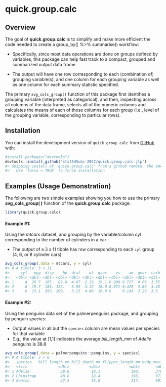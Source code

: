 
<!-- README.md is generated from README.Rmd. Please edit that file -->

# quick.group.calc

<!-- badges: start -->
<!-- badges: end -->

## Overview

The goal of **quick.group.calc** is to simplify and make more efficient
the code needed to create a group_by() %\>% summarise() workflow:

- Specifically, since most data operations are done on groups defined by
  variables, this package can help fast track to a compact, grouped and
  summarized output data frame.

- The output will have one row corresponding to each (combination of)
  grouping variable(s), and one column for each grouping variable as
  well as one column for each summary statistic specified.

The primary `avg_cols_group()` function of this package first identifies
a grouping variable (interpreted as categorical), and then, inspecting
across all columns of the data frame, selects all of the numeric columns
and calculates the means of each of those columns for each group (i.e.,
level of the grouping variable, corresponding to particular rows).

## Installation

You can install the development version of `quick.group.calc` from
[GitHub](https://github.com/stat545ubc-2022/asgmt.b1.b2-jlp/tree/main/quick.group.calc)
with:

``` r
#install.packages("devtools")
devtools::install_github("stat545ubc-2022/quick.group.calc-jlp")
#> Skipping install of 'quick.group.calc' from a github remote, the SHA1 (6dd19b36) has not changed since last install.
#>   Use `force = TRUE` to force installation
```

## Examples (Usage Demonstration)

The following are two simple examples showing you how to use the primary
**avg_cols_group( )** function of the **quick.group.calc** package:

``` r
library(quick.group.calc)
```

#### Example \#1:

Using the *mtcars* dataset, and grouping by the variable/column *cyl*
corresponding to the number of cylinders in a car :

- The output of a 3 x 11 tibble has row corresponding to each `cyl`
  group (4, 6, or 8 cylinder cars)

``` r
avg_cols_group(.data = mtcars, y = cyl)
#> # A tibble: 3 × 11
#>     cyl   mpg  disp    hp  drat    wt  qsec    vs    am  gear  carb
#>   <dbl> <dbl> <dbl> <dbl> <dbl> <dbl> <dbl> <dbl> <dbl> <dbl> <dbl>
#> 1     4  26.7  105.  82.6  4.07  2.29  19.1 0.909 0.727  4.09  1.55
#> 2     6  19.7  183. 122.   3.59  3.12  18.0 0.571 0.429  3.86  3.43
#> 3     8  15.1  353. 209.   3.23  4.00  16.8 0     0.143  3.29  3.5
```

#### Example \#2:

Using the *penguins* data set of the palmerpenguins package, and
grouping by penguin *species*:

- Output values in all but the `species` column are mean values per
  species for that variable
- E.g., the value at \[1,1\] indicates the average *bill_length_mm* of
  *Adelie* penguins is 38.8

``` r
avg_cols_group(.data = palmerpenguins::penguins, y = species)
#> # A tibble: 3 × 6
#>   species   bill_length_mm bill_depth_mm flipper_length_mm body_mass_g  year
#>   <fct>              <dbl>         <dbl>             <dbl>       <dbl> <dbl>
#> 1 Adelie              38.8          18.3              190.       3701. 2008.
#> 2 Chinstrap           48.8          18.4              196.       3733. 2008.
#> 3 Gentoo              47.5          15.0              217.       5076. 2008.
```
